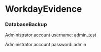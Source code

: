 # WorkdayEvidence

### DatabaseBackup
Administrator account username: admin_test

Administrator account password: admin